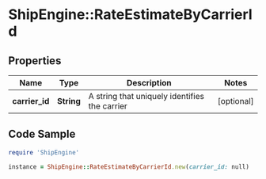 # ShipEngine::RateEstimateByCarrierId

## Properties

Name | Type | Description | Notes
------------ | ------------- | ------------- | -------------
**carrier_id** | **String** | A string that uniquely identifies the carrier | [optional] 

## Code Sample

```ruby
require 'ShipEngine'

instance = ShipEngine::RateEstimateByCarrierId.new(carrier_id: null)
```


